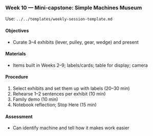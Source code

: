 ### Week 10 — Mini‑capstone: Simple Machines Museum

Use: `../../templates/weekly-session-template.md`

#### Objectives
- Curate 3–4 exhibits (lever, pulley, gear, wedge) and present

#### Materials
- Items built in Weeks 2–9; labels/cards; table for display; camera

#### Procedure
1) Select exhibits and set them up with labels (20–30 min)
2) Rehearse 1–2 sentences per exhibit (10 min)
3) Family demo (10 min)
4) Notebook reflection; Stop Here (15 min)

#### Assessment
- Can identify machine and tell how it makes work easier

